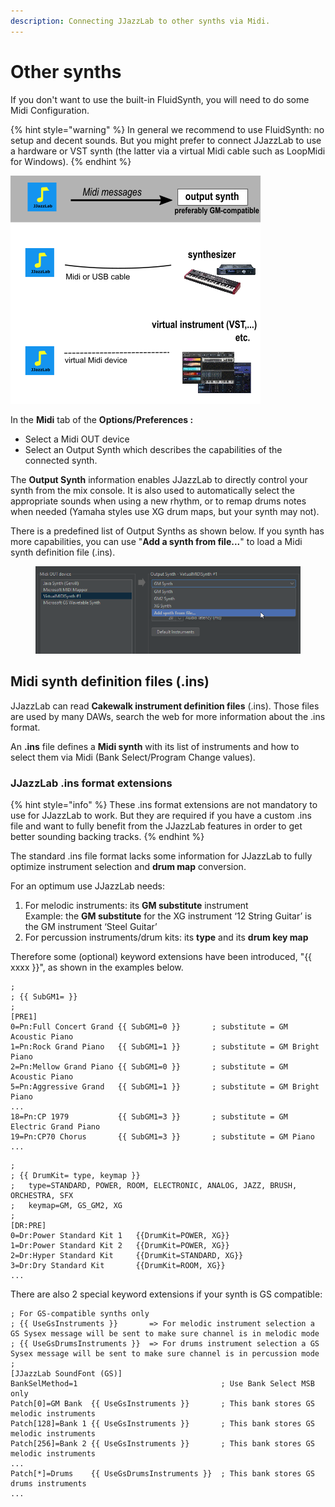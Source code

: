 ```yaml
---
description: Connecting JJazzLab to other synths via Midi.
---
```


# Other synths

If you don't want to use the built-in FluidSynth, you will need to do some Midi Configuration.

{% hint style="warning" %}
In general we recommend to use FluidSynth: no setup and decent sounds. But you might prefer to connect JJazzLab to use a hardware or VST synth (the latter via a virtual Midi cable such as LoopMidi for Windows).
{% endhint %}

![Connecting a Midi synth to JJazzLab](<../.gitbook/assets/MidiWizard-image1 (1).png>)

In the **Midi** tab of the **Options/Preferences :**

* Select a Midi OUT device
* Select an Output Synth which describes the capabilities of the connected synth.&#x20;

The **Output Synth** information enables JJazzLab to directly control your synth from the mix console. It is also used to automatically select the appropriate sounds when using a new rhythm, or to remap drums notes when needed (Yamaha styles use XG drum maps, but your synth may not).

There is a predefined list of Output Synths as shown below. If you synth has more capabilities, you can use "**Add a synth from file...**" to load a Midi synth definition file (.ins).

<figure><img src="../.gitbook/assets/2023-12-31 18_23_58-Options.png" alt=""><figcaption></figcaption></figure>

## Midi synth definition files (.ins)

JJazzLab can read **Cakewalk instrument definition files** (.ins). Those files are used by many DAWs, search the web for more information about the .ins format.

An **.ins** file defines a **Midi synth** with its list of instruments and how to select them via Midi (Bank Select/Program Change values).

### JJazzLab .ins format extensions <a href="#jjazzlab-ins-format-extensions" id="jjazzlab-ins-format-extensions"></a>

{% hint style="info" %}
These .ins format extensions are not mandatory to use for JJazzLab to work. But they are required if you have a custom .ins file and want to fully benefit from the JJazzLab features in order to get better sounding backing tracks.
{% endhint %}

The standard .ins file format lacks some information for JJazzLab to fully optimize instrument selection and **drum map** conversion.

For an optimum use JJazzLab needs:

1. For melodic instruments: its **GM substitute** instrument\
   &#x20;Example: the **GM substitute** for the XG instrument ‘12 String Guitar’ is the GM instrument ‘Steel Guitar’
2. For percussion instruments/drum kits: its **type** and its **drum key map**

Therefore some (optional) keyword extensions have been introduced, "\{{ xxxx \}}", as shown in the examples below.

```
;
; {{ SubGM1= }}
;
[PRE1]
0=Pn:Full Concert Grand {{ SubGM1=0 }}       ; substitute = GM Acoustic Piano
1=Pn:Rock Grand Piano   {{ SubGM1=1 }}       ; substitute = GM Bright Piano 
2=Pn:Mellow Grand Piano {{ SubGM1=0 }}       ; substitute = GM Acoustic Piano
5=Pn:Aggressive Grand   {{ SubGM1=1 }}       ; substitute = GM Bright Piano
...
18=Pn:CP 1979           {{ SubGM1=3 }}       ; substitute = GM Electric Grand Piano
19=Pn:CP70 Chorus       {{ SubGM1=3 }}       ; substitute = GM Piano
...
```

```
;
; {{ DrumKit= type, keymap }}
;   type=STANDARD, POWER, ROOM, ELECTRONIC, ANALOG, JAZZ, BRUSH, ORCHESTRA, SFX
;   keymap=GM, GS_GM2, XG
;
[DR:PRE]
0=Dr:Power Standard Kit 1   {{DrumKit=POWER, XG}} 
1=Dr:Power Standard Kit 2   {{DrumKit=POWER, XG}} 
2=Dr:Hyper Standard Kit     {{DrumKit=STANDARD, XG}} 
3=Dr:Dry Standard Kit       {{DrumKit=ROOM, XG}} 
...
```

There are also 2 special keyword extensions if your synth is GS compatible:

```
; For GS-compatible synths only
; {{ UseGsInstruments }}       => For melodic instrument selection a GS Sysex message will be sent to make sure channel is in melodic mode
; {{ UseGsDrumsInstruments }}  => For drums instrument selection a GS Sysex message will be sent to make sure channel is in percussion mode
;
[JJazzLab SoundFont (GS)]
BankSelMethod=1                                ; Use Bank Select MSB only
Patch[0]=GM Bank  {{ UseGsInstruments }}       ; This bank stores GS melodic instruments
Patch[128]=Bank 1 {{ UseGsInstruments }}       ; This bank stores GS melodic instruments 
Patch[256]=Bank 2 {{ UseGsInstruments }}       ; This bank stores GS melodic instruments
...
Patch[*]=Drums    {{ UseGsDrumsInstruments }}  ; This bank stores GS drums instruments
...
```
